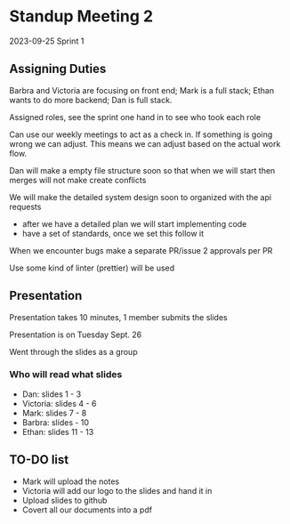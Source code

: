 # Standup Meeting 2

2023-09-25
Sprint 1

## Assigning Duties

Barbra and Victoria are focusing on front end;
Mark is a full stack;
Ethan wants to do more backend;
Dan is full stack.

Assigned roles, see the sprint one hand in to see who took each role

Can use our weekly meetings to act as a check in. If something is going wrong we can adjust.
This means we can adjust based on the actual work flow.

Dan will make a empty file structure soon so that when we will start then merges will not make create conflicts

We will make the detailed system design soon to organized with the api requests

- after we have a detailed plan we will start implementing code
- have a set of standards, once we set this follow it

When we encounter bugs make a separate PR/issue
2 approvals per PR

Use some kind of linter (prettier) will be used

## Presentation

Presentation takes 10 minutes, 1 member submits the slides

Presentation is on Tuesday Sept. 26

Went through the slides as a group

### Who will read what slides

- Dan: slides 1 - 3
- Victoria: slides 4 - 6
- Mark: slides 7 - 8
- Barbra: slides  - 10
- Ethan: slides 11 - 13

## TO-DO list

- Mark will upload the notes
- Victoria will add our logo to the slides and hand it in
- Upload slides to github
- Covert all our documents into a pdf
